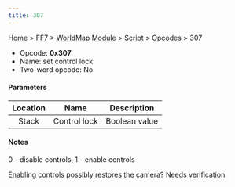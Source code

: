 ```yaml
---
title: 307
---
```


[Home](/ff7-flat-wiki/Main%20Page.md) > [FF7](/ff7-flat-wiki/FF7.md) > [WorldMap Module](/ff7-flat-wiki/FF7/WorldMap%20Module.md) > [Script](/ff7-flat-wiki/FF7/WorldMap%20Module/Script.md) > [Opcodes](/ff7-flat-wiki/FF7/WorldMap%20Module/Script/Opcodes.md) > 307

-   Opcode: **0x307**
-   Name: set control lock
-   Two-word opcode: No

#### Parameters

| Location |     Name     |  Description  |
|:--------:|:------------:|:-------------:|
|  Stack   | Control lock | Boolean value |

#### Notes

0 - disable controls, 1 - enable controls

Enabling controls possibly restores the camera? Needs verification.
